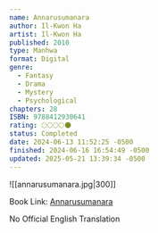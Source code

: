 ```yaml
---
name: Annarusumanara
author: Il-Kwon Ha
artist: Il-Kwon Ha
published: 2010
type: Manhwa
format: Digital
genre:
  - Fantasy
  - Drama
  - Mystery
  - Psychological
chapters: 28
ISBN: 9788412930641
rating: 🌕🌕🌕🌕🌑
status: Completed
date: 2024-06-13 11:52:25 -0500
finished: 2024-06-16 16:54:49 -0500
updated: 2025-05-21 13:39:34 -0500
---
```


![[annarusumanara.jpg|300]]

Book Link: [Annarusumanara](https://myanimelist.net/manga/30079/Annarasumanara)

No Official English Translation
